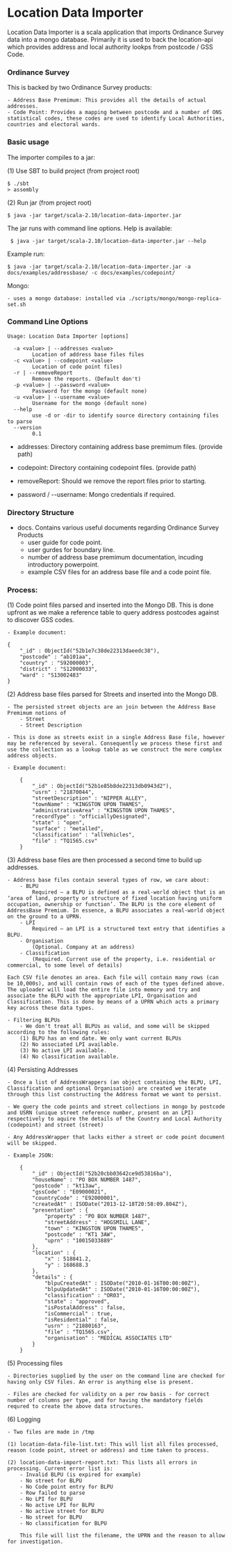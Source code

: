 Location Data Importer
======================

Location Data Importer is a scala application that imports Ordinance Survey data into a mongo database. Primarily it is used to back the location-api which provides address and local authority lookps from postcode / GSS Code.

### Ordinance Survey

This is backed by two Ordinance Survey products:

    - Address Base Premimum: This provides all the details of actual addresses.
    - Code Point: Provides a mapping between postcode and a number of ONS statistical codes, these codes are used to identify Local Authorities, countries and electoral wards.

### Basic usage

The importer compiles to a jar:

(1) Use SBT to build project (from project root)

    $ ./sbt
    > assembly

(2) Run jar (from project root)

    $ java -jar target/scala-2.10/location-data-importer.jar

The jar runs with command line options. Help is available:

     $ java -jar target/scala-2.10/location-data-importer.jar --help

Example run:

    $ java -jar target/scala-2.10/location-data-importer.jar -a docs/examples/addressbase/ -c docs/examples/codepoint/

Mongo:

    - uses a mongo database: installed via ./scripts/mongo/mongo-replica-set.sh

### Command Line Options

    Usage: Location Data Importer [options]

      -a <value> | --addresses <value>
            Location of address base files files
      -c <value> | --codepoint <value>
            Location of code point files)
      -r | --removeReport
            Remove the reports. (Default don't)
      -p <value> | --password <value>
            Password for the mongo (default none)
      -u <value> | --username <value>
            Username for the mongo (default none)
      --help
            use -d or -dir to identify source directory containing files to parse
      --version
            0.1

* addresses: Directory containing address base premimum files. (provide path)

* codepoint: Directory containing codepoint files. (provide path)

* removeReport: Should we remove the report files prior to starting.

* password / --username: Mongo credentials if required.

### Directory Structure

* docs. Contains various useful documents regarding Ordinance Survey Products
    - user guide for code point.
    - user gurdes for boundary line.
    - number of address base premimum documentation, incuding introductory powerpoint.
    - example CSV files for an address base file and a code point file.
    

### Process:

(1) Code point files parsed and inserted into the Mongo DB. This is done upfront as we make a reference table to query address postcodes against to discover GSS codes.

    - Example document:

    {
        "_id" : ObjectId("52b1e7c38de22313daeedc38"),
        "postcode" : "ab101aa",
        "country" : "S92000003",
        "district" : "S12000033",
        "ward" : "S13002483"
    }

(2) Address base files parsed for Streets and inserted into the Mongo DB.

    - The persisted street objects are an join between the Address Base Premimum notions of
        - Street
        - Street Description

    - This is done as streets exist in a single Address Base file, however may be referenced by several. Consequently we process these first and use the collection as a lookup table as we construct the more complex address objects.

    - Example document:

        {
            "_id" : ObjectId("52b1e85b8de22313db0943d2"),
            "usrn" : "21870044",
            "streetDescription" : "NIPPER ALLEY",
            "townName" : "KINGSTON UPON THAMES",
            "administrativeArea" : "KINGSTON UPON THAMES",
            "recordType" : "officiallyDesignated",
            "state" : "open",
            "surface" : "metalled",
            "classification" : "allVehicles",
            "file" : "TQ1565.csv"
        }

(3) Address base files are then processed a second time to build up addresses.

    - Address base files contain several types of row, we care about:
        - BLPU 
            Required – a BLPU is defined as a real-world object that is an ‘area of land, property or structure of fixed location having uniform occupation, ownership or function’. The BLPU is the core element of AddressBase Premium. In essence, a BLPU associates a real-world object on the ground to a UPRN.
        - LPI 
            Required – an LPI is a structured text entry that identifies a BLPU.
        - Organisation 
            (Optional. Company at an address)
        - Classification 
            (Required. Current use of the property, i.e. residential or commercial, to some level of details)

    Each CSV file denotes an area. Each file will contain many rows (can be 10,000s), and will contain rows of each of the types defined above. The uploader will load the entire file into memory and try and associate the BLPU with the appropriate LPI, Organisation and Classification. This is done by means of a UPRN which acts a primary key across these data types.

    - Filtering BLPUs
        - We don't treat all BLPUs as valid, and some will be skipped according to the following rules:
        (1) BLPU has an end date. We only want current BLPUs
        (2) No associated LPI available.
        (3) No active LPI available.
        (4) No classification available.

(4) Persisting Addresses

    - Once a list of AddressWrappers (an object containing the BLPU, LPI, Classification and optional Organisation) are created we iterate through this list constructing the Address format we want to persist. 

    - We query the code points and street collections in mongo by postcode and USRN (unique street reference number, present on an LPI) respectively to aquire the details of the Country and Local Authority (codepoint) and street (street) 

    - Any AddressWrapper that lacks either a street or code point document will be skipped.

    - Example JSON:

        {
            "_id" : ObjectId("52b20cbb03642ce9d53816ba"),
            "houseName" : "PO BOX NUMBER 1487",
            "postcode" : "kt13aw",
            "gssCode" : "E09000021",
            "countryCode" : "E92000001",
            "createdAt" : ISODate("2013-12-18T20:58:09.804Z"),
            "presentation" : {
                "property" : "PO BOX NUMBER 1487",
                "streetAddress" : "HOGSMILL LANE",
                "town" : "KINGSTON UPON THAMES",
                "postcode" : "KT1 3AW",
                "uprn" : "10015033889"
            },
            "location" : {
                "x" : 518841.2,
                "y" : 168688.3
            },
            "details" : {
                "blpuCreatedAt" : ISODate("2010-01-16T00:00:00Z"),
                "blpuUpdatedAt" : ISODate("2010-01-16T00:00:00Z"),
                "classification" : "OR03",
                "state" : "approved",
                "isPostalAddress" : false,
                "isCommercial" : true,
                "isResidential" : false,
                "usrn" : "21880163",
                "file" : "TQ1565.csv",
                "organisation" : "MEDICAL ASSOCIATES LTD"
            }
        }

(5) Processing files

    - Directories supplied by the user on the command line are checked for having only CSV files. An error is anything else is present.

    - Files are checked for validity on a per row basis - for correct number of columns per type, and for having the mandatory fields requred to create the above data structures.

(6) Logging

    - Two files are made in /tmp

    (1) location-data-file-list.txt: This will list all files processed, reason (code point, street or address) and time taken to process.

    (2) location-data-import-report.txt: This lists all errors in processing. Current error list is:
        - Invalid BLPU (is expired for example)
        - No street for BLPU
        - No Code point entry for BLPU
        - Row failed to parse
        - No LPI for BLPU
        - No active LPI for BLPU
        - No active street for BLPU
        - No street for BLPU
        - No classification for BLPU

        This file will list the filename, the UPRN and the reason to allow for investigation.